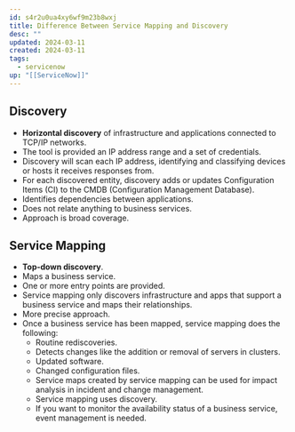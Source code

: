 ```yaml
---
id: s4r2u0ua4xy6wf9m23b8wxj
title: Difference Between Service Mapping and Discovery
desc: ""
updated: 2024-03-11
created: 2024-03-11
tags:
  - servicenow
up: "[[ServiceNow]]"
---
```


## Discovery

- **Horizontal discovery** of infrastructure and applications connected to TCP/IP networks.
- The tool is provided an IP address range and a set of credentials.
- Discovery will scan each IP address, identifying and classifying devices or hosts it receives responses from.
- For each discovered entity, discovery adds or updates Configuration Items (CI) to the CMDB (Configuration Management Database).
- Identifies dependencies between applications.
- Does not relate anything to business services.
- Approach is broad coverage.

## Service Mapping

- **Top-down discovery**.
- Maps a business service.
- One or more entry points are provided.
- Service mapping only discovers infrastructure and apps that support a business service and maps their relationships.
- More precise approach.
- Once a business service has been mapped, service mapping does the following:
    - Routine rediscoveries.
    - Detects changes like the addition or removal of servers in clusters.
    - Updated software.
    - Changed configuration files.
    - Service maps created by service mapping can be used for impact analysis in incident and change management.
    - Service mapping uses discovery.
    - If you want to monitor the availability status of a business service, event management is needed.
